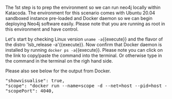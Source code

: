 The 1st step is to prep the environment so we can run neo4j locally within Katacoda. 
The environment for this scenario comes with Ubuntu 20.04 sandboxed instance pre-loaded and Docker daemon so we can begin deploying Neo4j software easily. Please note that you are running
as root in this environment and have control.

Let's start by checking Linux version `uname -a`{{execute}} and the flavor of the distro 'lsb_release -a'{{execute}}.
Now confirm that Docker daemon is installed by running `docker ps -a`{{execute}}. Please note you can click on the link 
to copy/paste the command into the terminal. Or otherwise type in the command in the terminal on the righ hand side.

Please also see below for the output from Docker.

<pre class="file">
"showvisualise": true,
"scope": "docker run --name=scope -d --net=host --pid=host --privileged -v /var/run/docker.sock:/var/run/docker.sock:rw weaveworks/scope:1.9.1 --probe.docker=true",
"scopePort": 4040,
</pre>


